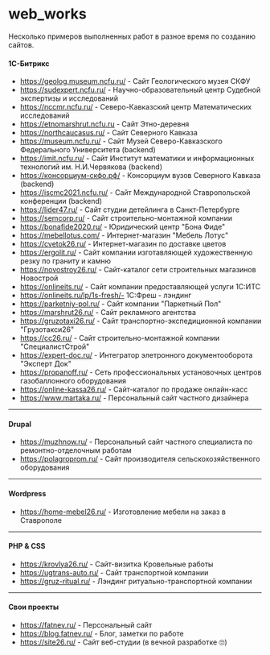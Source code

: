 # web_works
Несколько примеров выполненных работ в разное время по созданию сайтов. 

#### 1С-Битрикс
+ https://geolog.museum.ncfu.ru/ - Сайт Геологического музея СКФУ
+ https://sudexpert.ncfu.ru/ - Научно-образовательный центр Судебной экспертизы и исследований
+ https://nccmr.ncfu.ru/ - Северо-Кавказский центр Математических исследований
+ https://etnomarshrut.ncfu.ru - Сайт Этно-деревня
+ https://northcaucasus.ru/ - Сайт Северного Кавказа
+ https://museum.ncfu.ru/ - Сайт Музей Северо-Кавказского Федерального Университета (backend)
+ https://imit.ncfu.ru/ - Сайт Институт математики и информационных технологий им. Н.И.Червякова (backend)
+ https://консорциум-скфо.рф/ - Консорциум вузов Северного Кавказа (backend)
+ https://iscmc2021.ncfu.ru/ - Сайт Международной Ставропольской конференции (backend)
+ https://lider47.ru/ - Сайт студии детейлинга в Санкт-Петербурге
+ https://semcorp.ru/ - Сайт строительно-монтажной компании
+ https://bonafide2020.ru/ - Юридический центр "Бона Фиде" 
+ https://mebellotus.com/ - Интернет-магазин "Мебель Лотус"
+ https://cvetok26.ru/ - Интернет-магазин по доставке цветов
+ https://ergolit.ru/ - Сайт компании изготавляющей художественную резку по граниту и камню
+ https://novostroy26.ru/ - Сайт-каталог сети строительных магазинов Новострой
+ https://onlineits.ru/ - Сайт компании предоставляющей услуги 1С:ИТС
+ https://onlineits.ru/lp/1s-fresh/- 1С:Фреш - лэндинг
+ https://parketniy-pol.ru/ - Сайт компании "Паркетный Пол"
+ https://marshrut26.ru/ - Сайт рекламного агентства
+ https://gruzotaxi26.ru/ - Сайт транспортно-экспедиционной компании "Грузотакси26"
+ https://cc26.ru/ - Сайт строительно-монтажной компании "СпециалистСтрой"
+ https://expert-doc.ru/ - Интегратор элетронного документооборота "Эксперт Док"
+ https://propanoff.ru/ - Сеть профессиональных установочных центров газобаллонного оборудования
+ https://online-kassa26.ru/ - Сайт-каталог по продаже онлайн-касс
+ https://www.martaka.ru/ - Персональный сайт частного дизайнера

<hr>

#### Drupal
+ https://muzhnow.ru/ - Персональный сайт частного специалиста по ремонтно-отделочным работам
+ https://polagroprom.ru/ - Сайт производителя сельскохозяйственного оборудования

<hr>

#### Wordpress
+ https://home-mebel26.ru/ - Изготовление мебели на заказ в Ставрополе

<hr>

#### PHP & CSS
+ https://krovlya26.ru/ - Сайт-визитка Кровельные работы
+ https://ugtrans-auto.ru/ - Сайт транспортной компании
+ https://gruz-ritual.ru/ - Лэндинг ритуально-транспортной компании

<hr>

#### Свои проекты
+ https://fatnev.ru/ - Персональный сайт
+ https://blog.fatnev.ru/ - Блог, заметки по работе
+ https://site26.ru/ - Сайт веб-студии (в вечной разработке :roll_eyes:)

